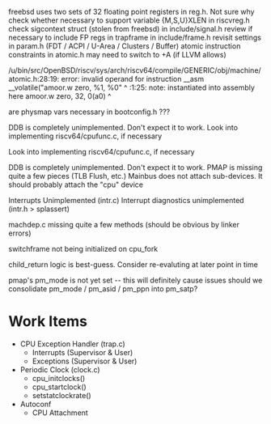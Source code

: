 freebsd uses two sets of 32 floating point registers in reg.h. Not sure why
check whether necessary to support variable {M,S,U}XLEN in riscvreg.h
check sigcontext struct (stolen from freebsd) in include/signal.h
review if necessary to include FP regs in trapframe in include/frame.h
revisit settings in param.h (FDT / ACPI / U-Area / Clusters / Buffer)
atomic instruction constraints in atomic.h may need to switch to +A (if LLVM allows)

/u/bin/src/OpenBSD/riscv/sys/arch/riscv64/compile/GENERIC/obj/machine/atomic.h:28:19: error: invalid operand for instruction
        __asm __volatile("amoor.w zero, %1, %0"
                         ^
<inline asm>:1:25: note: instantiated into assembly here
        amoor.w zero, 32, 0(a0)
                               ^

are physmap vars necessary in bootconfig.h ???


DDB is completely unimplemented. Don't expect it to work.
Look into implementing riscv64/cpufunc.c, if necessary


Look into implementing riscv64/cpufunc.c, if necessary

DDB is completely unimplemented. Don't expect it to work.
PMAP is missing quite a few pieces (TLB Flush, etc.)
Mainbus does not attach sub-devices. It should probably attach the "cpu" device

Interrupts Unimplemented (intr.c)
Interrupt diagnostics unimplemented (intr.h > splassert)

machdep.c missing quite a few methods (should be obvious by linker errors)

switchframe not being initialized on cpu_fork

child_return logic is best-guess. Consider re-evaluting at later point in time

pmap's pm_mode is not yet set -- this will definitely cause issues
should we consolidate pm_mode / pm_asid / pm_ppn into pm_satp?

# Work Items
* CPU Exception Handler (trap.c)
    * Interrupts (Supervisor & User)
    * Exceptions (Supervisor & User)
* Periodic Clock (clock.c)
    * cpu\_initclocks()
    * cpu\_startclock()
    * setstatclockrate()
* Autoconf
    * CPU Attachment 
